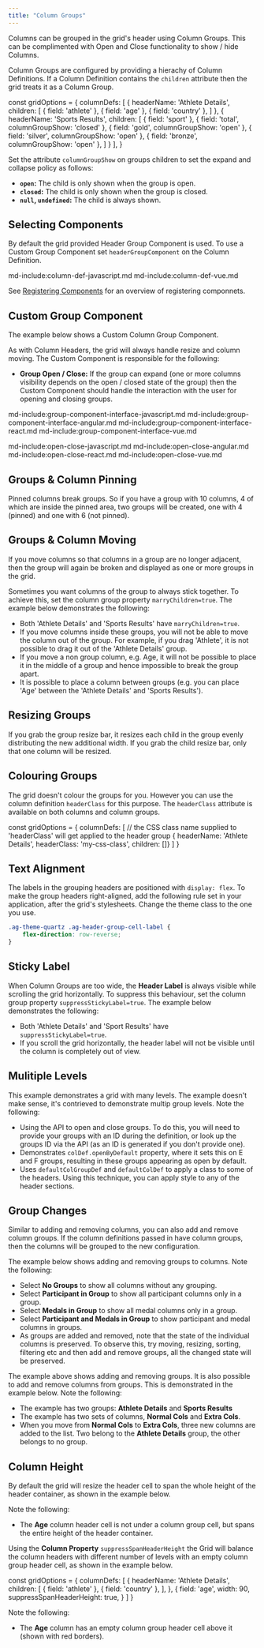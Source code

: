 ```yaml
---
title: "Column Groups"
---
```


Columns can be grouped in the grid's header using Column Groups. This can be complimented with Open and Close functionality to show / hide Columns.

Column Groups are configured by providing a hierachy of Column Definitions. If a Column Definition contains the `children` attribute then the grid treats it as a Column Group.

<snippet>
const gridOptions = {
    columnDefs: [
        {
            headerName: 'Athlete Details',
            children: [
                { field: 'athlete' },
                { field: 'age' },
                { field: 'country' },
            ]
        },
        {
            headerName: 'Sports Results',
            children: [
                { field: 'sport' },
                { field: 'total', columnGroupShow: 'closed' },
                { field: 'gold', columnGroupShow: 'open' },
                { field: 'silver', columnGroupShow: 'open' },
                { field: 'bronze', columnGroupShow: 'open' },
            ]
        }
    ],
}
</snippet>

Set the attribute `columnGroupShow` on groups children to set the expand and collapse policy as follows:

- **`open`:** The child is only shown when the group is open.
- **`closed`:** The child is only shown when the group is closed.
- **`null`, `undefined`:** The child is always shown.

<grid-example title='Basic Grouping' name='basic-grouping' type='generated' options='{ "exampleHeight": 550 }'></grid-example>


## Selecting Components

By default the grid provided Header Group Component is used. To use a Custom Group Component set `headerGroupComponent` on the Column Definition.

md-include:column-def-javascript.md
md-include:column-def-vue.md

See [Registering Components](../components/) for an overview of registering componnets.

## Custom Group Component

The example below shows a Custom Column Group Component.

<grid-example title='Header Group' name='header-group-component' type='generated' options='{ "extras": ["fontawesome"] }'></grid-example>

As with Column Headers, the grid will always handle resize and column moving. The Custom Component is responsible for the following:

- **Group Open / Close:** If the group can expand (one or more columns visibility depends on the open / closed state of the group) then the Custom Component should handle the interaction with the user for opening and closing groups.

md-include:group-component-interface-javascript.md
md-include:group-component-interface-angular.md
md-include:group-component-interface-react.md
md-include:group-component-interface-vue.md

<framework-specific-section frameworks="javascript,angular,vue">
<interface-documentation interfaceName='IHeaderGroupParams' ></interface-documentation>
</framework-specific-section>
<framework-specific-section frameworks="react">
<interface-documentation interfaceName='CustomHeaderGroupProps' ></interface-documentation>
</framework-specific-section>

md-include:open-close-javascript.md
md-include:open-close-angular.md
md-include:open-close-react.md
md-include:open-close-vue.md

## Groups & Column Pinning

Pinned columns break groups. So if you have a group with 10 columns, 4 of which are inside the pinned area, two groups will be created, one with 4 (pinned) and one with 6 (not pinned).

## Groups & Column Moving

If you move columns so that columns in a group are no longer adjacent, then the group will again be broken and displayed as one or more groups in the grid.

Sometimes you want columns of the group to always stick together. To achieve this, set the column group property `marryChildren=true`. The example below demonstrates the following:

- Both 'Athlete Details' and 'Sports Results' have `marryChildren=true`.
- If you move columns inside these groups, you will not be able to move the column out of the group. For example, if you drag 'Athlete', it is not possible to drag it out of the 'Athlete Details' group.
- If you move a non group column, e.g. Age, it will not be possible to place it in the middle of a group and hence impossible to break the group apart.
- It is possible to place a column between groups (e.g. you can place 'Age' between the 'Athlete Details' and 'Sports Results').

<grid-example title='Marry Children' name='marry-children' type='generated' options='{ "exampleHeight": 560 }'></grid-example>

## Resizing Groups

If you grab the group resize bar, it resizes each child in the group evenly distributing the new additional width. If you grab the child resize bar, only that one column will be resized.

<image-caption src="column-groups/resources/header-resize.png" width="30rem" centered="true" alt="Header Resize" constrained="true" toggledarkmode="true"></image-caption>

## Colouring Groups

The grid doesn't colour the groups for you. However you can use the column definition `headerClass` for this purpose. The `headerClass` attribute is available on both columns and column groups.


<snippet suppressFrameworkContext="true">
const gridOptions = {
    columnDefs: [
        // the CSS class name supplied to 'headerClass' will get applied to the header group
        { headerName: 'Athlete Details', headerClass: 'my-css-class', children: []}
    ]
}
</snippet>

## Text Alignment

The labels in the grouping headers are positioned with `display: flex`. To make the group headers right-aligned, add the following rule set in your application, after the grid's stylesheets. Change the theme class to the one you use.

```css
.ag-theme-quartz .ag-header-group-cell-label {
    flex-direction: row-reverse;
}
```

## Sticky Label

When Column Groups are too wide, the **Header Label** is always visible while scrolling the grid horizontally. To suppress this behaviour, set the column group property `suppressStickyLabel=true`. The example below demonstrates the following:

- Both 'Athlete Details' and 'Sport Results' have `suppressStickyLabel=true`.
- If you scroll the grid horizontally, the header label will not be visible until the column is completely out of view.

<grid-example title='Sticky Label' name='suppress-sticky-label' type='generated' options='{ "exampleHeight": 560 }'></grid-example>

## Mulitiple Levels

This example demonstrates a grid with many levels. The example doesn't make sense, it's contrieved to demonstrate multip group levels. Note the following:

- Using the API to open and close groups. To do this, you will need to provide your groups with an ID during the definition, or look up the groups ID via the API (as an ID is generated if you don't provide one).
- Demonstrates `colDef.openByDefault` property, where it sets this on E and F groups, resulting in these groups appearing as open by default.
- Uses `defaultColGroupDef` and `defaultColDef` to apply a class to some of the headers. Using this technique, you can apply style to any of the header sections.

<grid-example title='Advanced Grouping' name='advanced-grouping' type='generated' options='{ "extras": ["fontawesome"], "exampleHeight": 680 }'></grid-example>

## Group Changes

Similar to adding and removing columns, you can also add and remove column groups. If the column definitions passed in have column groups, then the columns will be grouped to the new configuration.

The example below shows adding and removing groups to columns. Note the following:

- Select **No Groups** to show all columns without any grouping.
- Select **Participant in Group** to show all participant columns only in a group.
- Select **Medals in Group** to show all medal columns only in a group.
- Select **Participant and Medals in Group** to show participant and medal columns in groups.
- As groups are added and removed, note that the state of the individual columns is preserved. To observe this, try moving, resizing, sorting, filtering etc and then add and remove groups, all the changed state will be preserved.

<grid-example title='Group Changes' name='group-changes' type='generated'></grid-example>

The example above shows adding and removing groups. It is also possible to add and remove columns from groups. This is demonstrated in the example below. Note the following:

- The example has two groups: **Athlete Details** and **Sports Results**
- The example has two sets of columns, **Normal Cols** and **Extra Cols**.
- When you move from **Normal Cols** to **Extra Cols**, three new columns are added to the list. Two belong to the **Athlete Details** group, the other belongs to no group.

<grid-example title='Group Changes 2' name='group-changes-2' type='generated'></grid-example>

## Column Height

By default the grid will resize the header cell to span the whole height of the header container, as shown in the example below.

Note the following: 

- The **Age** column header cell is not under a column group cell, but spans the entire height of the header container.

<grid-example title='Span Header Height' name='span-header-height' type='generated' options='{ "exampleHeight": 300 }'></grid-example>

Using the **Column Property** `suppressSpanHeaderHeight` the Grid will balance the column headers with different number of levels with an empty column group header cell, as shown in the example below.

<snippet>
const gridOptions = {
    columnDefs: [
        {
            headerName: 'Athlete Details',
            children: [
                { field: 'athlete' },
                { field: 'country' },
            ],
        },
        {
            field: 'age',
            width: 90,
            suppressSpanHeaderHeight: true,
        }
    ]
}
</snippet>

Note the following:

- The **Age** column has an empty column group header cell above it (shown with red borders).

<grid-example title='Padded Header' name='padded-header' type='generated' options='{ "exampleHeight": 300 }'></grid-example>
